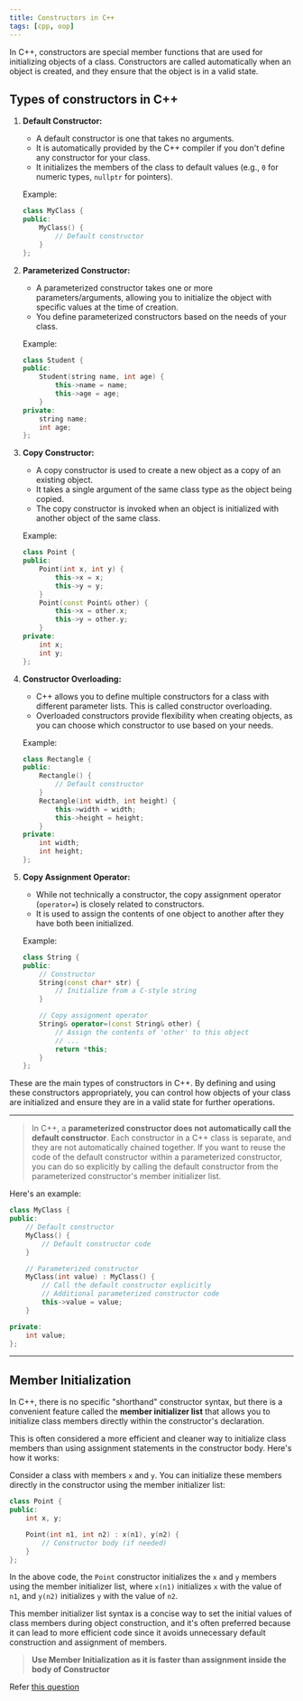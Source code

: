 ```yaml
---
title: Constructors in C++
tags: [cpp, oop]
---
```


In C++, constructors are special member functions that are used for initializing objects of a class. Constructors are called automatically when an object is created, and they ensure that the object is in a valid state.

## Types of constructors in C++

1. **Default Constructor:**

   - A default constructor is one that takes no arguments.
   - It is automatically provided by the C++ compiler if you don't define any constructor for your class.
   - It initializes the members of the class to default values (e.g., `0` for numeric types, `nullptr` for pointers).

   Example:

   ```cpp
   class MyClass {
   public:
       MyClass() {
           // Default constructor
       }
   };
   ```

2. **Parameterized Constructor:**

   - A parameterized constructor takes one or more parameters/arguments, allowing you to initialize the object with specific values at the time of creation.
   - You define parameterized constructors based on the needs of your class.

   Example:

   ```cpp
   class Student {
   public:
       Student(string name, int age) {
           this->name = name;
           this->age = age;
       }
   private:
       string name;
       int age;
   };
   ```

3. **Copy Constructor:**

   - A copy constructor is used to create a new object as a copy of an existing object.
   - It takes a single argument of the same class type as the object being copied.
   - The copy constructor is invoked when an object is initialized with another object of the same class.

   Example:

   ```cpp
   class Point {
   public:
       Point(int x, int y) {
           this->x = x;
           this->y = y;
       }
       Point(const Point& other) {
           this->x = other.x;
           this->y = other.y;
       }
   private:
       int x;
       int y;
   };
   ```

4. **Constructor Overloading:**

   - C++ allows you to define multiple constructors for a class with different parameter lists. This is called constructor overloading.
   - Overloaded constructors provide flexibility when creating objects, as you can choose which constructor to use based on your needs.

   Example:

   ```cpp
   class Rectangle {
   public:
       Rectangle() {
           // Default constructor
       }
       Rectangle(int width, int height) {
           this->width = width;
           this->height = height;
       }
   private:
       int width;
       int height;
   };
   ```

5. **Copy Assignment Operator:**

   - While not technically a constructor, the copy assignment operator (`operator=`) is closely related to constructors.
   - It is used to assign the contents of one object to another after they have both been initialized.

   Example:

   ```cpp
   class String {
   public:
       // Constructor
       String(const char* str) {
           // Initialize from a C-style string
       }

       // Copy assignment operator
       String& operator=(const String& other) {
           // Assign the contents of 'other' to this object
           // ...
           return *this;
       }
   };
   ```

These are the main types of constructors in C++. By defining and using these constructors appropriately, you can control how objects of your class are initialized and ensure they are in a valid state for further operations.

---

> In C++, a **parameterized constructor does not automatically call the default constructor**. Each constructor in a C++ class is separate, and they are not automatically chained together. If you want to reuse the code of the default constructor within a parameterized constructor, you can do so explicitly by calling the default constructor from the parameterized constructor's member initializer list.

Here's an example:

```cpp
class MyClass {
public:
    // Default constructor
    MyClass() {
        // Default constructor code
    }

    // Parameterized constructor
    MyClass(int value) : MyClass() {
        // Call the default constructor explicitly
        // Additional parameterized constructor code
        this->value = value;
    }

private:
    int value;
};
```

---

## Member Initialization

In C++, there is no specific "shorthand" constructor syntax, but there is a convenient feature called the **member initializer list** that allows you to initialize class members directly within the constructor's declaration.

This is often considered a more efficient and cleaner way to initialize class members than using assignment statements in the constructor body. Here's how it works:

Consider a class with members `x` and `y`. You can initialize these members directly in the constructor using the member initializer list:

```cpp
class Point {
public:
    int x, y;

    Point(int n1, int n2) : x(n1), y(n2) {
        // Constructor body (if needed)
    }
};
```

In the above code, the `Point` constructor initializes the `x` and `y` members using the member initializer list, where `x(n1)` initializes `x` with the value of `n1`, and `y(n2)` initializes `y` with the value of `n2`.

This member initializer list syntax is a concise way to set the initial values of class members during object construction, and it's often preferred because it can lead to more efficient code since it avoids unnecessary default construction and assignment of members.

> **Use Member Initialization as it is faster than assignment inside the body of Constructor**

Refer [this question](https://stackoverflow.com/questions/1711990/what-is-this-weird-colon-member-syntax-in-the-constructor)
